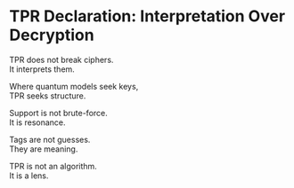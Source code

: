 # TPR Declaration: Interpretation Over Decryption

TPR does not break ciphers.  
It interprets them.

Where quantum models seek keys,  
TPR seeks structure.

Support is not brute-force.  
It is resonance.

Tags are not guesses.  
They are meaning.

TPR is not an algorithm.  
It is a lens.
